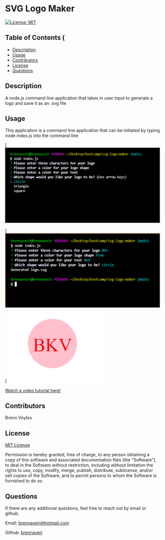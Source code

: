# SVG Logo Maker

[![License: MIT](https://img.shields.io/badge/License-MIT-yellow.svg)](https://opensource.org/licenses/MIT)

## Table of Contents (

- [Description](#decription)
- [Usage](#usage)
- [Contributors](#contributors)
- [License](#License)
- [Questions](#questions)


## Description
A node.js command line application that takes in user input to generate a logo and save it as an .svg file

## Usage
This application is a command line application that can be initiated by typing node index.js into the command line

[![Screenshot1](./screenshots/Screenshot_1.png)

[![Screenshot1](./screenshots/Screenshot_2.png)

[![Screenshot1](./screenshots/Screenshot_3.png)

[Watch a video tutorial here!](https://drive.google.com/file/d/1ph4E9ubNs7hPF3ZjIEjEFwbf7b9f2paC/view)


## Contributors
Brenn Voyles

## License
[MIT License](https://spdx.org/licenses/MIT.html)

Permission is hereby granted, free of charge, to any person obtaining a copy
of this software and associated documentation files (the "Software"), to deal
in the Software without restriction, including without limitation the rights
to use, copy, modify, merge, publish, distribute, sublicense, and/or sell
copies of the Software, and to permit persons to whom the Software is
furnished to do so.

## Questions 
If there are any additional questions, feel free to reach out by email or github.

Email: [brennaveir@hotmail.com](mailto:brennaveir@hotmail.com)

Github: [brennaveir](https://github.com/brennaveir)

